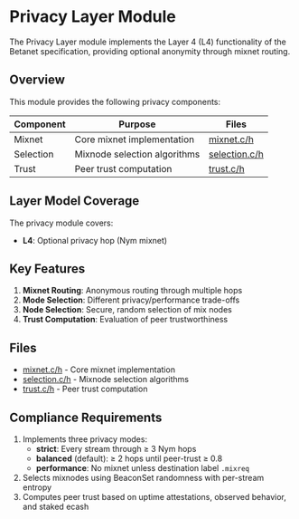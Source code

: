 # Privacy Layer Module

The Privacy Layer module implements the Layer 4 (L4) functionality of the Betanet specification, providing optional anonymity through mixnet routing.

## Overview

This module provides the following privacy components:

| Component | Purpose | Files |
| --------- | ------- | ----- |
| Mixnet | Core mixnet implementation | [mixnet.c/h](mixnet.md) |
| Selection | Mixnode selection algorithms | [selection.c/h](selection.md) |
| Trust | Peer trust computation | [trust.c/h](trust.md) |

## Layer Model Coverage

The privacy module covers:

- **L4**: Optional privacy hop (Nym mixnet)

## Key Features

1. **Mixnet Routing**: Anonymous routing through multiple hops
2. **Mode Selection**: Different privacy/performance trade-offs
3. **Node Selection**: Secure, random selection of mix nodes
4. **Trust Computation**: Evaluation of peer trustworthiness

## Files

- [mixnet.c/h](mixnet.md) - Core mixnet implementation
- [selection.c/h](selection.md) - Mixnode selection algorithms
- [trust.c/h](trust.md) - Peer trust computation

## Compliance Requirements

1. Implements three privacy modes:
   - **strict**: Every stream through ≥ 3 Nym hops
   - **balanced** (default): ≥ 2 hops until peer-trust ≥ 0.8
   - **performance**: No mixnet unless destination label `.mixreq`
2. Selects mixnodes using BeaconSet randomness with per-stream entropy
3. Computes peer trust based on uptime attestations, observed behavior, and staked ecash